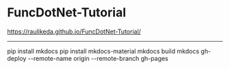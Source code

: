 # FuncDotNet-Tutorial

https://raulikeda.github.io/FuncDotNet-Tutorial/

---

pip install mkdocs
pip install mkdocs-material
mkdocs build
mkdocs gh-deploy --remote-name origin --remote-branch gh-pages
